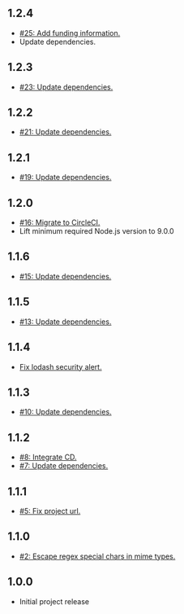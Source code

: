 ## 1.2.4
* [#25: Add funding information.](https://github.com/haensl/embed-json/issues/25)
* Update dependencies.

## 1.2.3
* [#23: Update dependencies.](https://github.com/haensl/embed-json/issues/23)

## 1.2.2
* [#21: Update dependencies.](https://github.com/haensl/embed-json/issues/21)

## 1.2.1
* [#19: Update dependencies.](https://github.com/haensl/embed-json/issues/19)

## 1.2.0
* [#16: Migrate to CircleCI.](https://github.com/haensl/embed-json/issues/16)
* Lift minimum required Node.js version to 9.0.0

## 1.1.6
* [#15: Update dependencies.](https://github.com/haensl/embed-json/issues/15)

## 1.1.5
* [#13: Update dependencies.](https://github.com/haensl/embed-json/issues/13)

## 1.1.4
* [Fix lodash security alert.](https://github.com/haensl/embed-json/network/alert/package-lock.json/lodash/open)

## 1.1.3
* [#10: Update dependencies.](https://github.com/haensl/emed-json/issues/10)

## 1.1.2
* [#8: Integrate CD.](https://github.com/haensl/emed-json/issues/8)
* [#7: Update dependencies.](https://github.com/haensl/emed-json/issues/7)

## 1.1.1
* [#5: Fix project url.](https://github.com/haensl/emed-json/issues/2)

## 1.1.0
* [#2: Escape regex special chars in mime types.](https://github.com/haensl/emed-json/issues/2)

## 1.0.0
* Initial project release
